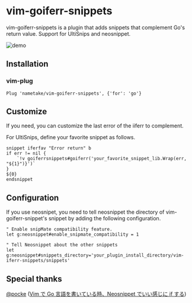 vim-goiferr-snippets
====================

vim-goiferr-snippets is a plugin that adds snippets that complement Go's return value. Support for UltiSnips and neosnippet.

![demo](https://raw.github.com/wiki/nametake/vim-goiferr-snippets/img/demo.gif)

Installation
------------

### vim-plug

```
Plug 'nametake/vim-goiferr-snippets', {'for': 'go'}
```

Customize
---------

If you need, you can customize the last error of the iiferr to complement.

For UltiSnips, define your favorite snippet as follows.

```
snippet iferfav "Error return" b
if err != nil {
	`!v goiferrsnippets#goiferr('your_favorite_snippet_lib.Wrap(err, "${1}")}')`
}
${0}
endsnippet
```

Configuration
-------------

If you use neosnipet, you need to tell neosnippet the directory of vim-goiferr-snippet's snippet by adding the following configuration.

```vim
" Enable snipMate compatibility feature.
let g:neosnippet#enable_snipmate_compatibility = 1

" Tell Neosnippet about the other snippets
let g:neosnippet#snippets_directory='your_plugin_install_directory/vim-iferr-snippets/snippets'
```

Special thanks
--------------

[@pocke](https://github.com/pocke) ([Vim で Go 言語を書いている時、Neosnippet でいい感じに if する](https://pocke.hatenablog.com/entry/2015/12/20/133445)\)
